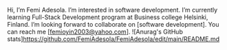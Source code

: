 Hi, 
I’m Femi Adesola.
I’m interested in software development.
I’m currently learning Full-Stack Development program at Business college Helsinki, Finland.
I’m looking forward to collaborate on [software development].
You can reach me [femioyin2003@yahoo.com].
![Anurag's GitHub stats]https://github.com/FemiAdesola/FemiAdesola/edit/main/README.md


